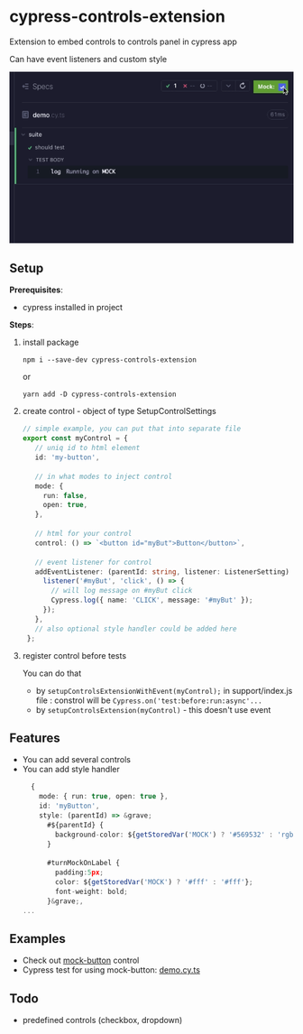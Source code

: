 # cypress-controls-extension

Extension to embed controls to controls panel in cypress app

Can have event listeners and custom style

![alt preview](https://github.com/mmisty/cypress-controls-extension/blob/main/docs/preview.gif)


## Setup
**Prerequisites**: 
 - cypress installed in project

**Steps**:
1. install package

    ```
    npm i --save-dev cypress-controls-extension
    ```
    or
    
    ```
   yarn add -D cypress-controls-extension
   ```

2. create control - object of type SetupControlSettings
    
   ```typescript
   // simple example, you can put that into separate file
   export const myControl = {
      // uniq id to html element
      id: 'my-button',
   
      // in what modes to inject control
      mode: {
        run: false,
        open: true,
      },
   
      // html for your control
      control: () => `<button id="myBut">Button</button>`,

      // event listener for control
      addEventListener: (parentId: string, listener: ListenerSetting) => {
        listener('#myBut', 'click', () => {
          // will log message on #myBut click
          Cypress.log({ name: 'CLICK', message: '#myBut' });
        });
      },
      // also optional style handler could be added here
    };
   ```
   
3. register control before tests
    
    You can do that 
    - by `setupControlsExtensionWithEvent(myControl);` in support/index.js file : constrol will be `Cypress.on('test:before:run:async'...`
    - by `setupControlsExtension(myControl)`  - this doesn't use event

## Features
 - You can add several controls
 - You can add style handler
   ```typescript
     {
       mode: { run: true, open: true },
       id: 'myButton',
       style: (parentId) => &grave;
         #${parentId} {
           background-color: ${getStoredVar('MOCK') ? '#569532' : 'rgb(160,44,145)'};
         }

         #turnMockOnLabel {
           padding:5px;
           color: ${getStoredVar('MOCK') ? '#fff' : '#fff'};
           font-weight: bold;
         }&grave;,
   ...
   ```

## Examples
 - Check out [mock-button](https://github.com/mmisty/cypress-controls-extension/blob/main/cypress/controls/mock-button.ts) control
 - Cypress test for using mock-button: [demo.cy.ts](https://github.com/mmisty/cypress-controls-extension/blob/main/cypress/e2e/demo.cy.ts)

## Todo
 - predefined controls (checkbox, dropdown)